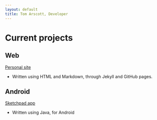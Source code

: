 ```yaml
---
layout: default
title: Tom Arscott, Developer
---
```


# Current projects

## Web

[Personal site](https://github.com/ArscottT/ArscottT.github.io)
 - Written using HTML and Markdown, through Jekyll and GitHub pages.

## Android

[Sketchpad app](https://github.com/ArscottT/)
 - Written using Java, for Android
